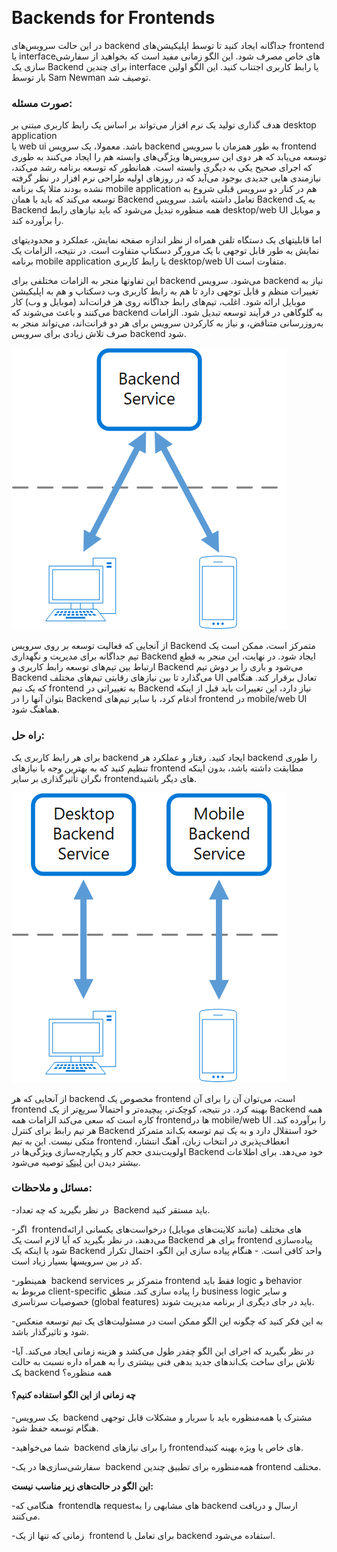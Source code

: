 ‏
# ‏Backends for Frontends   

در این حالت سرویس‌های backend  جداگانه ایجاد کنید تا توسط اپلیکیشن‌های frontend  یا interfaceهای خاص مصرف شود. این الگو زمانی مفید است که بخواهید از سفارشی سازی یک Backend برای چندین interface یا رابط کاربری اجتناب کنید. این الگو اولین بار توسط Sam Newman توصیف شد.

### **صورت مسئله:**

هدف گذاری تولید یک نرم افزار می‌تواند بر اساس یک رابط کاربری مبتنی بر desktop application  
یا web ui باشد. معمولا، یک سرویس backend به طور همزمان با سرویس frontend توسعه می‌یابد که هر دوی این سرویس‌ها ویژگی‌های وابسته هم را ایجاد می‌کنند به طوری که اجرای صحیح یکی به دیگری وابسته است. همانطور که توسعه برنامه رشد می‌کند، نیازمندی هایی جدیدی بوجود می‌آید که در روزهای اولیه طراحی نرم افزار در نظر گرفته نشده بودند مثلا یک برنامه mobile application هم در کنار دو سرویس قبلی شروع به توسعه می‌کند که باید با همان Backend تعامل داشته باشد. سرویس Backend به یک Backend همه منظوره تبدیل می‌شود که باید نیازهای رابط desktop/web UI و موبایل را برآورده کند.

اما قابلیتهای یک دستگاه تلفن همراه از نظر اندازه صفحه نمایش، عملکرد و محدودیتهای نمایش به طور قابل توجهی با یک مرورگر دسکتاپ متفاوت است. در نتیجه، الزامات یک برنامه mobile application با رابط کاربری desktop/web UI متفاوت است.

این تفاوتها منجر به الزامات مختلفی برای backend می‌شود. سرویس backend نیاز به تغییرات منظم و قابل توجهی دارد تا هم به رابط کاربری وب دسکتاپ و هم به اپلیکیشن موبایل ارائه شود. اغلب، تیم‌های رابط جداگانه روی هر فرانت‌اند (موبایل و وب) کار می‌کنند و باعث می‌شوند که backend به گلوگاهی در فرآیند توسعه تبدیل شود. الزامات به‌روزرسانی متناقض، و نیاز به کارکردن سرویس برای هر دو فرانت‌اند، می‌تواند منجر به صرف تلاش زیادی برای سرویس backend شود.

![backend-for-frontend](../assets/design_implementation/backend-for-frontend.png)


از آنجایی که فعالیت توسعه بر روی سرویس Backend متمرکز است، ممکن است یک تیم جداگانه برای مدیریت و نگهداری Backend ایجاد شود. در نهایت، این منجر به قطع ارتباط بین تیم‌های توسعه رابط کاربری و Backend می‌شود و باری را بر دوش تیم Backend می‌گذارد تا بین نیازهای رقابتی تیم‌های مختلف UI تعادل برقرار کند. هنگامی که یک تیم frontend به تغییراتی در Backend نیاز دارد، این تغییرات باید قبل از اینکه بتوان آنها را در Backend ادغام کرد، با سایر تیم‌های frontend در mobile/web UI هماهنگ شود.

### **راه حل:**

برای هر رابط کاربری یک backend ایجاد کنید. رفتار و عملکرد هر backend را طوری تنظیم کنید که به بهترین وجه با نیازهای frontend مطابقت داشته باشد، بدون اینکه نگران تأثیرگذاری بر سایر frontendهای دیگر باشید.

![backend-for-frontend-example](../assets/design_implementation/backend-for-frontend-example.png)


از آنجایی که هر backend مخصوص یک frontend است، می‌توان آن را برای آن frontend بهینه کرد. در نتیجه، کوچک‌تر، پیچیده‌تر و احتمالاً سریع‌تر از یک Backend همه کاره است که سعی می‌کند الزامات همه frontendها در mobile/web UI را برآورده کند. هر تیم رابط برای کنترل Backend خود استقلال دارد و به یک تیم توسعه بک‌اند متمرکز متکی نیست. این به تیم frontend انعطاف‌پذیری در انتخاب زبان، آهنگ انتشار، اولویت‌بندی حجم کار و یکپارچه‌سازی ویژگی‌ها در Backend خود می‌دهد. برای اطلاعات بیشتر دیدن این [لینک](https://samnewman.io/patterns/architectural/bff/) توصیه می‌شود.

### مسائل و ملاحظات:

-‏ در نظر بگیرید که چه تعداد Backend باید مستقر کنید.

-‏ اگر frontendهای مختلف (مانند کلاینت‌های موبایل) 
درخواست‌های یکسانی ارائه می‌دهند، در نظر بگیرید که آیا لازم است یک Backend برای هر frontend پیاده‌سازی شود یا اینکه یک Backend واحد کافی است.
-‏ هنگام پیاده سازی این الگو، احتمال تکرار کد در بین سرویسها بسیار زیاد است.

-‏ همینطور backend services متمرکز بر frontend فقط باید logic و behavior مربوط به client-specific را پیاده سازی کند. منطق business logic و سایر خصوصیات سرتاسری (global features) باید در جای دیگری از برنامه مدیریت شوند.

-‏ به این فکر کنید که چگونه این الگو ممکن است در مسئولیت‌های یک تیم توسعه منعکس شود و تاثیرگذار باشد.

-‏ در نظر بگیرید که اجرای این الگو چقدر طول می‌کشد و هزینه زمانی ایجاد می‌کند. آیا تلاش برای ساخت بک‌اندهای جدید بدهی فنی بیشتری را به همراه داره نسبت به حالت یک backend همه منظوره؟

#### **چه زمانی از این الگو استفاده کنیم؟**

-‏ یک سرویس backend مشترک یا همه‌منظوره باید با سربار و مشکلات قابل توجهی هنگام توسعه حفظ شود.

-‏ شما می‌خواهید backend را برای نیازهای frontendهای خاص یا ویژه بهینه کنید.

-‏ سفارشی‌سازی‌ها در یک backend همه‌منظوره برای تطبیق چندین frontend مختلف.


  

**این الگو در حالت‌های زیر مناسب نیست:**

-‏ هنگامی که frontendها requestهای مشابهی را به backend ارسال و دریافت می‌کنند.

-‏ زمانی که تنها از یک frontend برای تعامل با backend استفاده می‌شود.